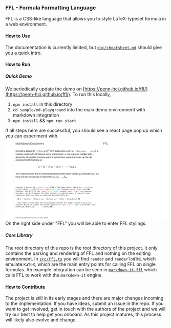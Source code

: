 ### FFL - Formula Formatting Language
FFL is a CSS-like language that allows you to style LaTeX-typeset formula in a web environment. 

#### How to Use
The documentation is currently limited, but [`doc/cheatsheet.md`](doc/cheatsheet.md) should give you a quick intro.

#### How to Run

##### Quick Demo
We periodically update the demo on [https://penn-hci.github.io/ffl/](https://penn-hci.github.io/ffl/). To run this locally,
1. `npm install` in this directory
2. `cd sample/md-playground` into the main demo environment with markdown integration
3. `npm install` && `npm run start`

If all steps here are successful, you should see a react page pop up which you can experiment with.
![](doc/md-demo.png)
On the right side under "FFL" you will be able to enter FFL stylings.

##### Core Library
The root directory of this repo is the root directory of this project. It only contains the parsing and rendering of FFL and nothing on the editing environment. In [`src/ffl.ts`](src/ffl.ts#320) you will find `render` and `renderToHTML` which emulate `KaTeX`, which are the main entry points for calling FFL on single formulas. An example integration can be seen in [`markdown-it-ffl`](https://github.com/wu000168/markdown-it-ffl) which calls FFL to work with the `markdown-it` engine.

#### How to Contribute
The project is still in its early stages and there are major changes incoming to the implementation. If you have ideas, submit an issue in the repo. If you want to get involved, get in touch with the authors of the project and we will try our best to help get you onboard. As this project matures, this process will likely also evolve and change.
